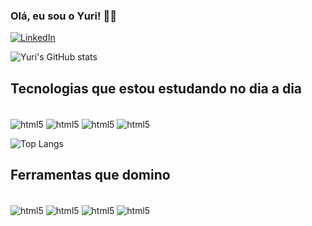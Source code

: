 ### Olá, eu sou o Yuri! 🤙🏼
[![LinkedIn](https://img.shields.io/badge/LinkedIn-0077B5?style=for-the-badge&logo=linkedin&logoColor=white)](https://br.linkedin.com/in/ydmartino)

![Yuri's GitHub stats](https://github-readme-stats.vercel.app/api?username=ydmartino&show_icons=true&theme=dark)



## Tecnologias que estou estudando no dia a dia

<div style="display: inline_block"><br />
    <img align="center" alt="html5" src="https://img.shields.io/badge/java-%23ED8B00.svg?style=for-the-badge&logo=openjdk&logoColor=white" />
    <img align="center" alt="html5" src="https://img.shields.io/badge/C-00599C?style=for-the-badge&logo=c&logoColor=white" />
    <img align="center" alt="html5" src="https://img.shields.io/badge/HTML5-E34F26?style=for-the-badge&logo=html5&logoColor=white" />
    <img align="center" alt="html5" src="https://img.shields.io/badge/JavaScript-F7DF1E?style=for-the-badge&logo=javascript&logoColor=black" />

<p>

![Top Langs](https://github-readme-stats.vercel.app/api/top-langs/?username=ydmartino&layout=compact) 

## Ferramentas que domino

<div style="display: inline_block"><br />
    <img align="center" alt="html5" src="https://img.shields.io/badge/Microsoft_Excel-217346?style=for-the-badge&logo=microsoft-excel&logoColor=white" />    
    <img align="center" alt="html5" src="https://img.shields.io/badge/power_bi-F2C811?style=for-the-badge&logo=powerbi&logoColor=black" />
    <img align="center" alt="html5" src="https://img.shields.io/badge/Trello-0052CC?style=for-the-badge&logo=trello&logoColor=white" />
    <img align="center" alt="html5" src="https://img.shields.io/badge/SAP-0FAAFF?style=for-the-badge&logo=sap&logoColor=white" />  

